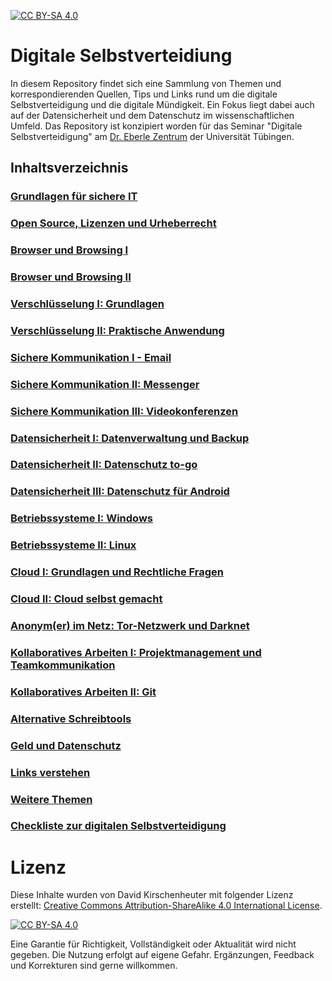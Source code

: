 [![CC BY-SA 4.0][cc-by-sa-shield]][cc-by-sa]

# Digitale Selbstverteidiung

In diesem Repository findet sich eine Sammlung von Themen und korrespondierenden Quellen, Tips und Links rund um die digitale Selbstverteidigung und die digitale Mündigkeit. Ein Fokus liegt dabei auch auf der Datensicherheit und dem Datenschutz im wissenschaftlichen Umfeld. Das Repository ist konzipiert worden für das Seminar "Digitale Selbstverteidigung" am [Dr. Eberle Zentrum](https://uni-tuebingen.de/de/151602) der Universität Tübingen.

## Inhaltsverzeichnis

### [Grundlagen für sichere IT](content/grundlagen.md)

### [Open Source, Lizenzen und Urheberrecht](content/lizenzen.md)

### [Browser und Browsing I](content/browser1.md)

### [Browser und Browsing II](content/browser2.md)

### [Verschlüsselung I: Grundlagen](content/verschluesselung1.md)

### [Verschlüsselung II: Praktische Anwendung](content/verschluesselung2.md)

### [Sichere Kommunikation I - Email](content/kommunikation1.md)

### [Sichere Kommunikation II: Messenger](content/kommunikation2.md)

### [Sichere Kommunikation III: Videokonferenzen](content/kommunikation3.md)

### [Datensicherheit I: Datenverwaltung und Backup](content/backup.md)

### [Datensicherheit II: Datenschutz to-go](content/unterwegs.md)

### [Datensicherheit III: Datenschutz für Android](content/smartphone.md)

### [Betriebssysteme I: Windows](content/windows.md)

### [Betriebssysteme II: Linux](content/linux.md)

### [Cloud I: Grundlagen und Rechtliche Fragen](content/cloud1.md)

### [Cloud II: Cloud selbst gemacht](content/cloud2.md)

### [Anonym(er) im Netz: Tor-Netzwerk und Darknet](content/tor.md)

### [Kollaboratives Arbeiten I: Projektmanagement und Teamkommunikation](content/kollaboration.md)

### [Kollaboratives Arbeiten II: Git](content/git.md)

### [Alternative Schreibtools](content/schreiben.md)

### [Geld und Datenschutz](content/bezahlen.md)

### [Links verstehen](content/links_verstehen.md)

### [Weitere Themen](content/weiteres.md)

### [Checkliste zur digitalen Selbstverteidigung](content/checkliste.md)

# Lizenz

Diese Inhalte wurden von David Kirschenheuter mit folgender Lizenz erstellt: 
[Creative Commons Attribution-ShareAlike 4.0 International License][cc-by-sa].

[![CC BY-SA 4.0][cc-by-sa-image]][cc-by-sa]

[cc-by-sa]: http://creativecommons.org/licenses/by-sa/4.0/
[cc-by-sa-image]: https://licensebuttons.net/l/by-sa/4.0/88x31.png
[cc-by-sa-shield]: https://img.shields.io/badge/License-CC%20BY--SA%204.0-lightgrey.svg

Eine Garantie für Richtigkeit, Vollständigkeit oder Aktualität wird nicht gegeben. Die Nutzung erfolgt auf eigene Gefahr. Ergänzungen, Feedback und Korrekturen sind gerne willkommen.
